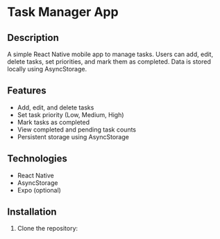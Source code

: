 # Task Manager App

## Description
A simple React Native mobile app to manage tasks. Users can add, edit, delete tasks, set priorities, and mark them as completed. Data is stored locally using AsyncStorage.

## Features
- Add, edit, and delete tasks
- Set task priority (Low, Medium, High)
- Mark tasks as completed
- View completed and pending task counts
- Persistent storage using AsyncStorage

## Technologies
- React Native
- AsyncStorage
- Expo (optional)

## Installation
1. Clone the repository:
